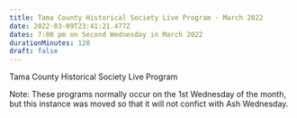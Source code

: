 ```yaml
---
title: Tama County Historical Society Live Program - March 2022
date: 2022-03-09T23:41:21.477Z
dates: 7:00 pm on Second Wednesday in March 2022
durationMinutes: 120
draft: false
---
```

Tama County Historical Society Live Program

Note: These programs normally occur on the 1st Wednesday of the month, but this instance was moved so that it will not confict with Ash Wednesday.